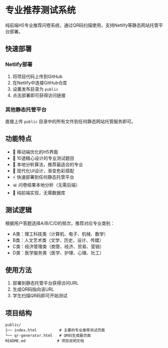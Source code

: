 # 专业推荐测试系统

纯前端H5专业推荐问卷系统，通过QR码扫描使用，支持Netlify等静态网站托管平台部署。

## 快速部署

### Netlify部署
1. 将项目代码上传到GitHub
2. 在Netlify中连接GitHub仓库
3. 设置发布目录为 `public`
4. 点击部署即可获得访问链接

### 其他静态托管平台
直接上传 `public` 目录中的所有文件到任何静态网站托管服务即可。

## 功能特点

- 📱 移动端优化的H5界面
- 🎯 10道精心设计的专业测试题目
- 🧠 本地分析算法，推荐最适合的专业
- 🎨 现代化UI设计，渐变色彩搭配
- ⚡ 快速部署到任何静态托管平台
- 📊 问卷结果本地分析（无需后端）
- 🔧 纯前端实现，无需数据库

## 测试逻辑

根据用户答题选择A/B/C/D的频次，推荐对应专业类别：
- A类：理工科技类（计算机、电子、机械、数学）
- B类：人文艺术类（文学、历史、设计、传媒）
- C类：经济管理类（商管、经济、贸易、营销）
- D类：医学服务类（医学、护理、心理、社工）

## 使用方法

1. 部署到静态托管平台获得访问URL
2. 生成QR码指向该URL
3. 学生扫描QR码即可开始测试

## 项目结构

```
public/
├── index.html          # 主要的专业推荐测试页面
└── qr-generator.html   # QR码生成器页面
README.md              # 项目说明文档
```